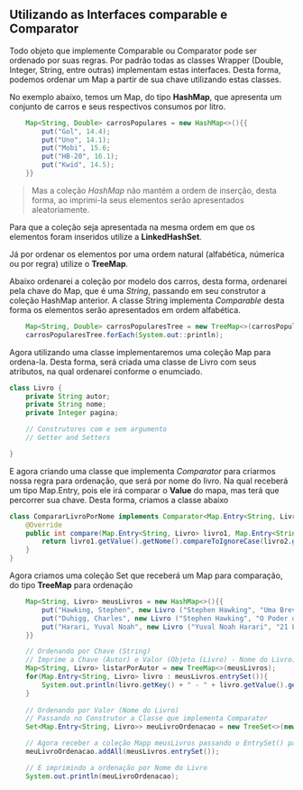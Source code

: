 ## Utilizando as Interfaces comparable e Comparator

Todo objeto que implemente Comparable ou Comparator pode ser ordenado por suas regras. Por padrão todas as classes Wrapper (Double, Integer, String, entre outras) implementam estas interfaces. Desta forma, podemos ordenar um Map a partir de sua chave utilizando estas classes.

No exemplo abaixo, temos um Map, do tipo **HashMap**, que apresenta um conjunto de carros e seus respectivos consumos por litro.
```java
    Map<String, Double> carrosPopulares = new HashMap<>(){{
        put("Gol", 14.4);
        put("Uno", 14.1);
        put("Mobi", 15.6;
        put("HB-20", 16.1);
        put("Kwid", 14.5);
    }}
```
> Mas a coleção *HashMap* não mantém a ordem de inserção, desta forma, ao imprimi-la seus elementos serão apresentados aleatoriamente.

Para que a coleção seja apresentada na mesma ordem em que os elementos foram inseridos utilize a **LinkedHashSet**.

Já por ordenar os elementos por uma ordem natural (alfabética, númerica ou por regra) utilize o **TreeMap**.

Abaixo ordenarei a coleção por modelo dos carros, desta forma, ordenarei pela chave do Map, que é uma *String*, passando em seu construtor a coleção HashMap anterior. A classe String implementa *Comparable* desta forma os elementos serão apresentados em ordem alfabética.
```java
    Map<String, Double> carrosPopularesTree = new TreeMap<>(carrosPopulares);
    carrosPopularesTree.forEach(System.out::println);
```

Agora utilizando uma classe implementaremos uma coleção Map para ordena-la. Desta forma, será criada uma classe de Livro com seus atributos, na qual ordenarei conforme o enumciado.
```java
class Livro {
    private String autor;
    private String nome;
    private Integer pagina;

    // Construtores com e sem argumento
    // Getter and Setters

}
```

E agora criando uma classe que implementa *Comparator* para criarmos nossa regra para ordenação, que será por nome do livro. Na qual receberá um tipo Map.Entry, pois ele irá comparar o **Value** do mapa, mas terá que percorrer sua chave. Desta forma, criamos a classe abaixo
```java
class CompararLivroPorNome implements Comparator<Map.Entry<String, Livro>> {
    @Override
    public int compare(Map.Entry<String, Livro> livro1, Map.Entry<String, Livro> livro2) {
        return livro1.getValue().getNome().compareToIgnoreCase(livro2.getValue().getNome());
    }
}
```
Agora criamos uma coleção Set que receberá um Map para comparação, do tipo **TreeMap** para ordenação
```java
    Map<String, Livro> meusLivros = new HashMap<>(){{
        put("Hawking, Stephen", new Livro ("Stephen Hawking", "Uma Breve História do Tempo", 243);
        put("Duhigg, Charles", new Livro ("Stephen Hawking", "O Poder do Hábito", 362);
        put("Harari, Yuval Noah", new Livro ("Yuval Noah Harari", "21 Lições para o Século 21", 412);
    }}

    // Ordenando por Chave (String)
    // Imprime a Chave (Autor) e Valor (Objeto (Livro) - Nome do Livro)
    Map<String, Livro> listarPorAutor = new TreeMap<>(meusLivros);
    for(Map.Entry<String, Livro> livro : meusLivros.entrySet()){
        System.out.println(livro.getKey() + " - " + livro.getValue().getNome());
    }
    
    // Ordenando por Valor (Nome do Livro)
    // Passando no Construtor a Classe que implementa Comparator
    Set<Map.Entry<String, Livro>> meuLivroOrdenacao = new TreeSet<>(new CompararLivroPorNome());

    // Agora receber a coleção Mapp meusLivros passando o EntrySet() para percorrer toda a coleção
    meuLivroOrdenacao.addAll(meusLivros.entrySet());

    // E imprimindo a ordenação por Nome do Livro
    System.out.println(meuLivroOrdenacao);
```


